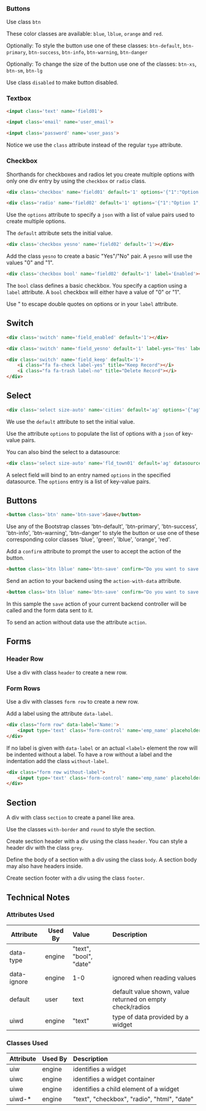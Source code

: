 ### Buttons ###

Use class ```btn```

These color classes are available: ```blue```, ```lblue```, ```orange``` and ```red```.

Optionally: To style the button use one of these classes:
```btn-default```, ```btn-primary```, ```btn-success```, ```btn-info```, ```btn-warning```, ```btn-danger```

Optionally: To change the size of the button use one of the classes:
```btn-xs```, ```btn-sm```, ```btn-lg```
	
Use class ```disabled``` to make button disabled.

### Textbox ###

```html
<input class='text' name='field01'>

<input class='email' name='user_email'>

<input class='password' name='user_pass'>

```
Notice we use the ```class``` attribute instead of the regular ```type``` attribute.


### Checkbox ###

Shorthands for checkboxes and radios let you create multiple options with only one div entry by using the ```checkbox``` or ```radio``` class.

```html
<div class='checkbox' name='field01' default='1' options='{"1":"Option 1", "2":"Option 2"}'></div>
```

```html
<div class='radio' name='field02' default='1' options='{"1":"Option 1", "2":"Option 2"}'></div>
```

Use the ```options``` attribute to specify a ```json``` with a list of value pairs used to create multiple options.

The ```default``` attribute sets the initial value.

```html
<div class='checkbox yesno' name='field02' default='1'></div>
```

Add the class ```yesno``` to create a basic "Yes"/"No" pair. A ```yesno``` will use the values "0" and "1".

```html
<div class='checkbox bool' name='field02' default='1' label='Enabled'></div>
```
The ```bool``` class defines a basic checkbox. You specify a caption using a ```label``` attribute. A ```bool``` checkbox will either have a value of "0" or "1".

Use &quot; to escape double quotes on options or in your ```label``` attribute.

## Switch ##

```html
<div class='switch' name='field_enabled' default='1'></div>
```

```html
<div class='switch' name='field_yesno' default='1' label-yes='Yes' label-no='No'></div>
```

```html
<div class='switch' name='field_keep' default='1'>
	<i class="fa fa-check label-yes" title="Keep Record"></i>
	<i class="fa fa-trash label-no" title="Delete Record"></i>
</div>
```

## Select ##

```html
<div class='select size-auto' name='cities' default='ag' options='{"ag":"Aguadilla", "mc":"Moca", "ri" : "Rincon", "my" : "Mayaguez"}'></div>
```
We use the ```default``` attribute to set the initial value.

Use the attribute ```options``` to populate the list of options with a ```json``` of key-value pairs.

You can also bind the select to a datasource:
```html
<div class='select size-auto' name='fld_town01' default='ag' datasource='cities'></div>
```
A select field will bind to an entry named ```options``` in the specified datasource. The ```options``` entry is a list of key-value pairs.

## Buttons ##

```html 
<button class='btn' name='btn-save'>Save</button>
```

Use any of the Bootstrap classes 'btn-default', 'btn-primary', 'btn-success', 'btn-info', 'btn-warning', 'btn-danger' to style the button or use one of these corresponding color classes 'blue', 'green', 'lblue', 'orange', 'red'.

Add a ```confirm``` attribute to prompt the user to accept the action of the button.
```html 
<button class='btn lblue' name='btn-save' confirm="Do you want to save this record?">Save</button>
```

Send an action to your backend using the ```action-with-data``` attribute.

```html 
<button class='btn lblue' name='btn-save' confirm="Do you want to save this record?" action-with-data="@(save)">Save</button>
```
In this sample the ```save``` action of your current backend controller will be called and the form data sent to it.

To send an action without data use the attribute ```action```.



## Forms ##

### Header Row ###

Use a div with class ```header``` to create a new row.


### Form Rows ###

Use a div with classes ```form row``` to create a new row.

Add a label using the attribute ```data-label```.

```html
<div class="form row" data-label='Name:'>
	<input type='text' class='form-control' name='emp_name' placeholder='Employee name' data-validate="empty" data-error-message="Please provide a name">
</div>
```

If no label is given with ```data-label``` or an actual ```<label>``` element the row will be indented without a label. To have a row without a label and the indentation add the class ```without-label```.

```html
<div class="form row without-label">
	<input type='text' class='form-control' name='emp_name' placeholder='Employee name' data-validate="empty" data-error-message="Please provide a name">
</div>
```


## Section ##

A div with class ```section``` to create a panel like area.

Use the classes ```with-border``` and ```round``` to style the section.

Create section header with a div using the class ```header```. You can style a header div with the class ```grey```.

Define the body of a section with a div using the class ```body```. A section body may also have headers inside.

Create section footer with a div using the class ```footer```.


## Technical Notes ##

### Attributes Used ###

| Attribute | Used By | Value | Description |
| ---------- | ---------- | :------- | :---------|
| data-type | engine | "text", "bool", "date" | |
| data-ignore |engine | 1-0 | ignored when reading values |
| default | user | text | default value shown, value returned on empty check/radios |
| uiwd | engine | "text" | type of data provided by a widget |

### Classes Used ###
| Attribute | Used By | Description |
| ---------- | ---------- | :---------|
| uiw | engine | identifies a widget |
| uiwc | engine | identifies a widget container |
| uiwe | engine | identifies a child element of a widget |
| uiwd-* | engine | "text", "checkbox", "radio", "html", "date" |
